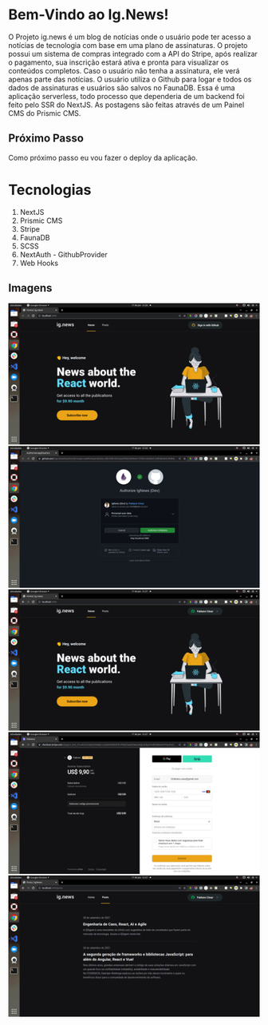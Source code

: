 # Bem-Vindo ao Ig.News!

O Projeto ig.news é um blog de notícias onde o usuário pode ter acesso a notícias de tecnologia com base em uma plano de assinaturas. O projeto possui um sistema de compras integrado com a API do Stripe, após realizar o pagamento, sua inscrição estará ativa e pronta para visualizar os conteúdos completos. Caso o usuário não tenha a assinatura, ele verá apenas parte das notícias. O usuário utiliza o Github para logar e todos os dados de assinaturas e usuários são salvos no FaunaDB.
Essa é uma aplicação serverless, todo processo que dependeria de um backend foi feito pelo SSR do NextJS.
As postagens são feitas através de um Painel CMS do Prismic CMS.

## Próximo Passo

Como próximo passo eu vou fazer o deploy da aplicação.


# Tecnologias

 1. NextJS
 2. Prismic CMS
 3. Stripe
 4. FaunaDB
 5. SCSS
 6. NextAuth - GithubProvider
 7. Web Hooks

## Imagens
![enter image description here](https://github.com/fcrfabiano/ignews/blob/main/ignews1.png)
![enter image description here](https://github.com/fcrfabiano/ignews/blob/main/ignews2.png)
![enter image description here](https://github.com/fcrfabiano/ignews/blob/main/ignews3.png)
![enter image description here](https://github.com/fcrfabiano/ignews/blob/main/ignews4.png)
![enter image description here](https://github.com/fcrfabiano/ignews/blob/main/ignews5.png)

